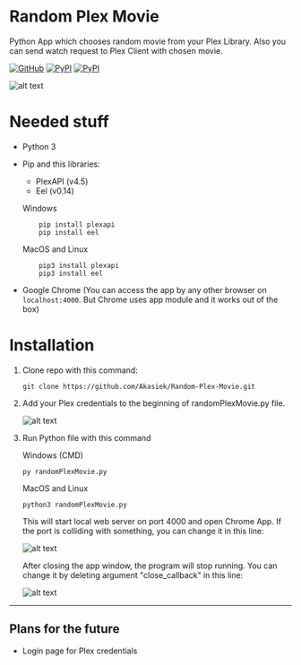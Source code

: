 # Random Plex Movie
Python App which chooses random movie from your Plex Library. Also you can send watch request to Plex Client with chosen movie.

[![GitHub](https://img.shields.io/github/license/Akasiek/random-plex-movie?style=flat-square)](https://github.com/Akasiek/random-plex-movie/blob/main/LICENSE)
[![PyPI](https://img.shields.io/pypi/v/PlexAPI?label=PlexAPI&style=flat-square)](https://pypi.org/project/PlexAPI/4.5.2/)
[![PyPI](https://img.shields.io/pypi/v/Eel?label=Eel&style=flat-square)](https://pypi.org/project/Eel/)

![alt text](https://i.imgur.com/CKplHDk.jpg "Example")

# Needed stuff

- Python 3
- Pip and this libraries:

    - PlexAPI (v4.5)
    - Eel (v0.14)

    Windows 
    ```
        pip install plexapi
        pip install eel
    ```

    MacOS and Linux
    ```
        pip3 install plexapi
        pip3 install eel
    ```

- Google Chrome (You can access the app by any other browser on `localhost:4000`. But Chrome uses app module and it works out of the box)

# Installation

1. Clone repo with this command:

    `git clone https://github.com/Akasiek/Random-Plex-Movie.git`

2. Add your Plex credentials to the beginning of randomPlexMovie.py file. 

    ![alt text](https://i.imgur.com/r2z2ihq.jpg "Second step of the installation")

3. Run Python file with this command

    Windows (CMD)

    `py randomPlexMovie.py`

    MacOS and Linux

    `python3 randomPlexMovie.py`

    This will start local web server on port 4000 and open Chrome App. If the port is colliding with something, you can change it in this line:

    ![alt text](https://i.imgur.com/ABLhaJh.jpg "Third step of the installation")

    After closing the app window, the program will stop running. You can change it by deleting argument "close_callback" in this line:

    ![alt text](https://i.imgur.com/kcaZZgR.jpg "Third step of the installation")

***

## Plans for the future

- Login page for Plex credentials




